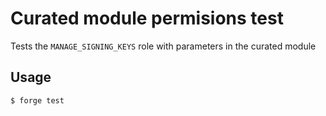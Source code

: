 # Curated module permisions test

Tests the `MANAGE_SIGNING_KEYS` role with parameters in the curated module

## Usage

```shell
$ forge test
```
